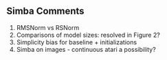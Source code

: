 ## Simba Comments

1. RMSNorm vs RSNorm
2. Comparisons of model sizes: resolved in Figure 2?
3. Simplicity bias for baseline + initializations
4. Simba on images - continuous atari a possibility?